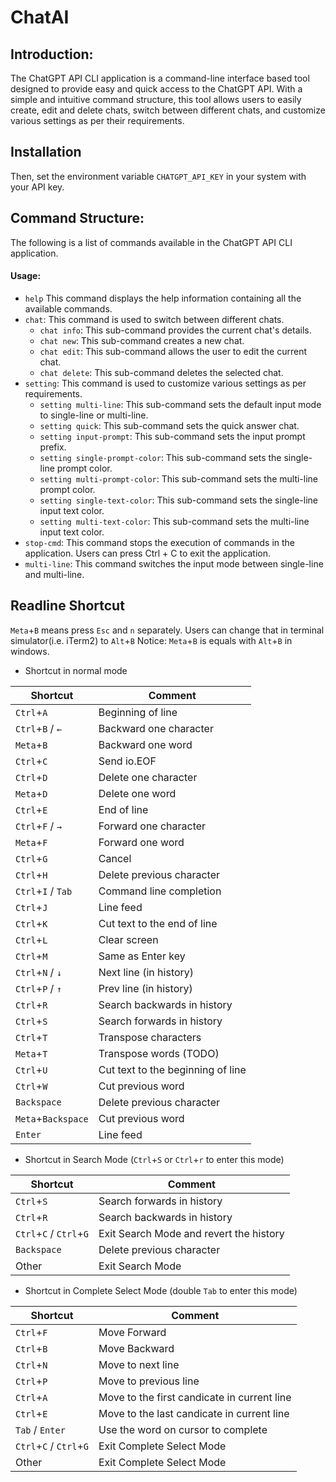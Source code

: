 # ChatAI

## Introduction:
The ChatGPT API CLI application is a command-line interface based tool designed to provide easy and quick access to the ChatGPT API. With a simple and intuitive command structure, this tool allows users to easily create, edit and delete chats, switch between different chats, and customize various settings as per their requirements.


## Installation

Then, set the environment variable `CHATGPT_API_KEY` in your system with your API key.


## Command Structure:
The following is a list of commands available in the ChatGPT API CLI application.

#### Usage:
- `help` This command displays the help information containing all the available commands.
- `chat`: This command is used to switch between different chats.
   - `chat info`: This sub-command provides the current chat's details.
   - `chat new`: This sub-command creates a new chat.
   - `chat edit`: This sub-command allows the user to edit the current chat.
   - `chat delete`: This sub-command deletes the selected chat.
- `setting`: This command is used to customize various settings as per requirements.
   - `setting multi-line`: This sub-command sets the default input mode to single-line or multi-line.
   - `setting quick`: This sub-command sets the quick answer chat.
   - `setting input-prompt`: This sub-command sets the input prompt prefix.
   - `setting single-prompt-color`: This sub-command sets the single-line prompt color.
   - `setting multi-prompt-color`: This sub-command sets the multi-line prompt color.
   - `setting single-text-color`: This sub-command sets the single-line input text color.
   - `setting multi-text-color`: This sub-command sets the multi-line input text color.
- `stop-cmd`: This command stops the execution of commands in the application. Users can press Ctrl + C to exit the application.
- `multi-line`: This command switches the input mode between single-line and multi-line.


## Readline Shortcut

`Meta`+`B` means press `Esc` and `n` separately.
Users can change that in terminal simulator(i.e. iTerm2) to `Alt`+`B`
Notice: `Meta`+`B` is equals with `Alt`+`B` in windows.

* Shortcut in normal mode

| Shortcut           | Comment                           |
| ------------------ | --------------------------------- |
| `Ctrl`+`A`         | Beginning of line                 |
| `Ctrl`+`B` / `←`   | Backward one character            |
| `Meta`+`B`         | Backward one word                 |
| `Ctrl`+`C`         | Send io.EOF                       |
| `Ctrl`+`D`         | Delete one character              |
| `Meta`+`D`         | Delete one word                   |
| `Ctrl`+`E`         | End of line                       |
| `Ctrl`+`F` / `→`   | Forward one character             |
| `Meta`+`F`         | Forward one word                  |
| `Ctrl`+`G`         | Cancel                            |
| `Ctrl`+`H`         | Delete previous character         |
| `Ctrl`+`I` / `Tab` | Command line completion           |
| `Ctrl`+`J`         | Line feed                         |
| `Ctrl`+`K`         | Cut text to the end of line       |
| `Ctrl`+`L`         | Clear screen                      |
| `Ctrl`+`M`         | Same as Enter key                 |
| `Ctrl`+`N` / `↓`   | Next line (in history)            |
| `Ctrl`+`P` / `↑`   | Prev line (in history)            |
| `Ctrl`+`R`         | Search backwards in history       |
| `Ctrl`+`S`         | Search forwards in history        |
| `Ctrl`+`T`         | Transpose characters              |
| `Meta`+`T`         | Transpose words (TODO)            |
| `Ctrl`+`U`         | Cut text to the beginning of line |
| `Ctrl`+`W`         | Cut previous word                 |
| `Backspace`        | Delete previous character         |
| `Meta`+`Backspace` | Cut previous word                 |
| `Enter`            | Line feed                         |


* Shortcut in Search Mode (`Ctrl`+`S` or `Ctrl`+`r` to enter this mode)

| Shortcut                | Comment                                 |
| ----------------------- | --------------------------------------- |
| `Ctrl`+`S`              | Search forwards in history              |
| `Ctrl`+`R`              | Search backwards in history             |
| `Ctrl`+`C` / `Ctrl`+`G` | Exit Search Mode and revert the history |
| `Backspace`             | Delete previous character               |
| Other                   | Exit Search Mode                        |

* Shortcut in Complete Select Mode (double `Tab` to enter this mode)

| Shortcut                | Comment                                  |
| ----------------------- | ---------------------------------------- |
| `Ctrl`+`F`              | Move Forward                             |
| `Ctrl`+`B`              | Move Backward                            |
| `Ctrl`+`N`              | Move to next line                        |
| `Ctrl`+`P`              | Move to previous line                    |
| `Ctrl`+`A`              | Move to the first candicate in current line |
| `Ctrl`+`E`              | Move to the last candicate in current line |
| `Tab` / `Enter`         | Use the word on cursor to complete       |
| `Ctrl`+`C` / `Ctrl`+`G` | Exit Complete Select Mode                |
| Other                   | Exit Complete Select Mode                |
